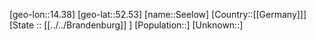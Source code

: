 ﻿---
location: [52.53,14.38]
type: City
tags:
- geo/City


SpocWebEntityId: 34170
isDeleted: false
confidential: public

---
[geo-lon::14.38]
[geo-lat::52.53]
[name::Seelow]
[Country::[[Germany]]]
[State :: [[../../Brandenburg]] ]
[Population::]
[Unknown::]

